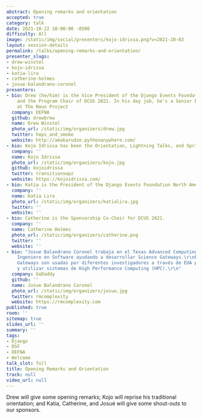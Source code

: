 ```yaml
---
abstract: Opening remarks and orientation
accepted: true
category: talk
date: 2021-10-22 10:00:00 -0500
difficulty: All
image: /static/img/social/presenters/kojo-idrissa.png?v=2021-10-03
layout: session-details
permalink: /talks/opening-remarks-and-orientation/
presenter_slugs:
- drew-winstel
- kojo-idrissa
- katia-lira
- catherine-holmes
- josue-balandrano-coronel
presenters:
- bio: Drew (he/him) is the Vice President of the Django Events Foundation North America
    and the Program Chair of DCUS 2021. In his day job, he's a Senior Backend Engineer
    at The Noun Project
  company: DEFNA
  github: drewbrew
  name: Drew Winstel
  photo_url: /static/img/organizers/drew.jpg
  twitter: hops_and_smoke
  website: http://amakarudze.pythonanywhere.com/
- bio: Kojo Idrissa has been the Orientation, Lightning Talks, and Sprints Chair at DCUS for many years. This year, he's only doing the first one, but that doesn't mean he loves you any less.
  company: ''
  name: Kojo Idrissa
  photo_url: /static/img/organizers/kojo.jpg
  github: kojoidrissa
  twitter: transitionswpz
  website: https://kojoidrissa.com/
- bio: Katia is the President of the Django Events Foundation North America.
  company: ''
  name: Katia Lira
  photo_url: /static/img/organizers/katialira.jpg
  twitter: ''
  website: ''
- bio: Catherine is the Sponsorship Co-Chair for DCUS 2021.
  company: ''
  name: Catherine Holmes
  photo_url: /static/img/organizers/catherine.png
  twitter: ''
  website: ''
- bio: "Josue Balandrano Coronel trabaja en el Texas Advanced Computing Center como
    Ingeniero en Software ayudando a desarrollar Science Gateways.\r\nEstas Science
    Gateways son usadas por diferentes investigadores a través de EUA para colaborar
    y utilizar sistemas de High Performance Computing (HPC).\r\n"
  company: GoDaddy
  github: ''
  name: Josue Balandrano Coronel
  photo_url: /static/img/organizers/josue.jpg
  twitter: rmcomplexity
  website: https://rmcomplexity.com
published: true
room: ''
sitemap: true
slides_url: ''
summary: ''
tags:
- Django
- DSF
- DEFNA
- Welcome
talk_slot: full
title: Opening Remarks and Orientation
track: null
video_url: null
---
```


Drew will give some opening remarks; Kojo will reprise his traditional orientation; and Katia, Catherine, and Josué will give some shout-outs to our sponsors.

